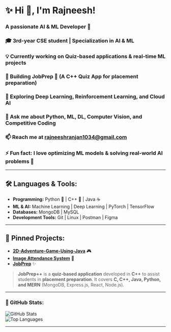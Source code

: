 # **✨ Hi 👋, I'm Rajneesh!**  
### **A passionate AI & ML Developer 🚀**  

### 🎓 **3rd-year CSE student** | Specialization in **AI & ML**  
### 💡 Currently working on **Quiz-based applications & real-time ML projects**  
### 🔭 Building **JobPrep 🚀** (A C++ Quiz App for placement preparation)  
### 🌱 Exploring **Deep Learning, Reinforcement Learning, and Cloud AI**  
### 💬 Ask me about **Python, ML, DL, Computer Vision, and Competitive Coding**  
### 📫 Reach me at **rajneeshranjan1034@gmail.com**  
### ⚡ **Fun fact:** I love optimizing ML models & solving real-world AI problems 🤖  

---

## **🛠️ Languages & Tools:**  
- **Programming:** Python 🐍 | C++ 🚀 | Java ☕  
- **ML & AI:** Machine Learning | Deep Learning | PyTorch | TensorFlow  
- **Databases:** MongoDB | MySQL  
- **Development Tools:** Git | Linux | Postman | Figma  

---

## **📌 Pinned Projects:**  
- **[2D-Adventure-Game-Using-Java](https://github.com/Rajn33sh/2D-Adventure-Game-Using-Java)** 🎮  
- **[Image Attendance System](https://github.com/Rajn33sh/Image_Attendence_System)** 📸  
- **[JobPrep](https://github.com/Rajn33sh/JobPrep)** ✨  

> **JobPrep++** is a **quiz-based application** developed in **C++** to assist students in **placement preparation**. It covers **C, C++, Java, Python, and MERN** (MongoDB, Express.js, React, Node.js).  

---

### **🚀 GitHub Stats:**  
![GitHub Stats](https://github-readme-stats.vercel.app/api?username=Rajn33sh&show_icons=true&theme=radical)  
![Top Languages](https://github-readme-stats.vercel.app/api/top-langs/?username=Rajn33sh&layout=compact&theme=radical)  

---
